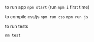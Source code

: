to run app 
 `npm start` (run `npm i` first time)

to compile css/js
 `npm run css`
 `npm run js`
 
 to run tests
 
  `nm test`
